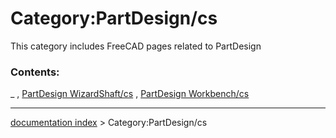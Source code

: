 # Category:PartDesign/cs
This category includes FreeCAD pages related to PartDesign

### Contents:

_ , [PartDesign WizardShaft/cs](PartDesign_WizardShaft/cs.md) , [PartDesign Workbench/cs](PartDesign_Workbench/cs.md)

---
[documentation index](../README.md) > Category:PartDesign/cs
